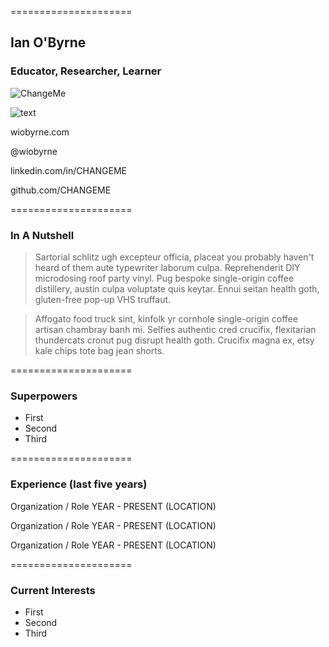=====================

## Ian O'Byrne

### Educator, Researcher, Learner 

![ChangeMe](https://live.staticflickr.com/1516/26082296122_f2675d3d87_o.jpg)

![text](https://www.publicdomainpictures.net/pictures/350000/nahled/apple-1591708617vbm.jpg)

wiobyrne.com

@wiobyrne

linkedin.com/in/CHANGEME

github.com/CHANGEME

=====================

### In A Nutshell

> Sartorial schlitz ugh excepteur officia, placeat you probably haven't heard of them aute typewriter laborum culpa. Reprehenderit DIY microdosing roof party vinyl. Pug bespoke single-origin coffee distillery, austin culpa voluptate quis keytar. Ennui seitan health goth, gluten-free pop-up VHS truffaut. 

> Affogato food truck sint, kinfolk yr cornhole single-origin coffee artisan chambray banh mi. Selfies authentic cred crucifix, flexitarian thundercats cronut pug disrupt health goth. Crucifix magna ex, etsy kale chips tote bag jean shorts.

=====================

### Superpowers 

- First 
- Second
- Third 

=====================

### Experience (last five years)

Organization / Role
YEAR - PRESENT (LOCATION)

Organization / Role
YEAR - PRESENT (LOCATION)

Organization / Role
YEAR - PRESENT (LOCATION)

=====================

### Current Interests

- First 
- Second
- Third 